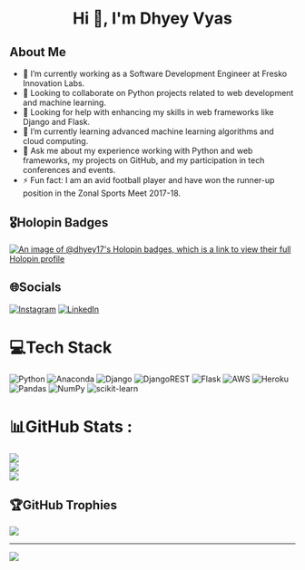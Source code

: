 <div align="center">
<h1 align="center"> Hi 👋, I'm Dhyey Vyas </h1>
</div>


## About Me
- 🔭 I’m currently working as a Software Development Engineer at Fresko Innovation Labs.
- 👯 Looking to collaborate on Python projects related to web development and machine learning.
- 🤝 Looking for help with enhancing my skills in web frameworks like Django and Flask.
- 🌱 I’m currently learning advanced machine learning algorithms and cloud computing.
- 💬 Ask me about my experience working with Python and web frameworks, my projects on GitHub, and my participation in tech conferences and events.
- ⚡ Fun fact: I am an avid football player and have won the runner-up position in the Zonal Sports Meet 2017-18.

## 🎖️Holopin Badges
[![An image of @dhyey17's Holopin badges, which is a link to view their full Holopin profile](https://holopin.me/dhyey17)](https://holopin.io/@dhyey17)

## 🌐Socials
[![Instagram](https://img.shields.io/badge/Instagram-%23E4405F.svg?logo=Instagram&logoColor=white)](https://instagram.com/_the_eyyy_) [![LinkedIn](https://img.shields.io/badge/LinkedIn-%230077B5.svg?logo=linkedin&logoColor=white)](https://linkedin.com/in/dhyeyv) 

# 💻Tech Stack
![Python](https://img.shields.io/badge/python-3670A0?style=flat&logo=python&logoColor=ffdd54) ![Anaconda](https://img.shields.io/badge/Anaconda-%2344A833.svg?style=flat&logo=anaconda&logoColor=white) ![Django](https://img.shields.io/badge/django-%23092E20.svg?style=flat&logo=django&logoColor=white) ![DjangoREST](https://img.shields.io/badge/DJANGO-REST-ff1709?style=flat&logo=django&logoColor=white&color=ff1709&labelColor=gray) ![Flask](https://img.shields.io/badge/flask-%23000.svg?style=flat&logo=flask&logoColor=white) ![AWS](https://img.shields.io/badge/AWS-%23FF9900.svg?style=flat&logo=amazon-aws&logoColor=white) ![Heroku](https://img.shields.io/badge/heroku-%23430098.svg?style=flat&logo=heroku&logoColor=white) ![Pandas](https://img.shields.io/badge/pandas-%23150458.svg?style=flat&logo=pandas&logoColor=white) ![NumPy](https://img.shields.io/badge/numpy-%23013243.svg?style=flat&logo=numpy&logoColor=white) ![scikit-learn](https://img.shields.io/badge/scikit--learn-%23F7931E.svg?style=flat&logo=scikit-learn&logoColor=white)
# 📊GitHub Stats :
![](https://github-readme-stats.vercel.app/api?username=Dhyey17&theme=dark&hide_border=false&include_all_commits=false&count_private=false)<br/>
![](https://github-readme-streak-stats.herokuapp.com/?user=Dhyey17&theme=dark&hide_border=false)<br/>
![](https://github-readme-stats.vercel.app/api/top-langs/?username=Dhyey17&theme=dark&hide_border=false&include_all_commits=false&count_private=false&layout=compact)

## 🏆GitHub Trophies
![](https://github-trophies.vercel.app/?username=Dhyey17&theme=radical&no-frame=false&no-bg=false&margin-w=4)

---
[![](https://visitcount.itsvg.in/api?id=Dhyey17&icon=0&color=0)](https://visitcount.itsvg.in)




<!---
Dhyey17/Dhyey17 is a ✨ special ✨ repository because its `README.md` (this file) appears on your GitHub profile.
You can click the Preview link to take a look at your changes.
--->

